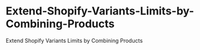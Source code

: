 # Extend-Shopify-Variants-Limits-by-Combining-Products
Extend Shopify Variants Limits by Combining Products
